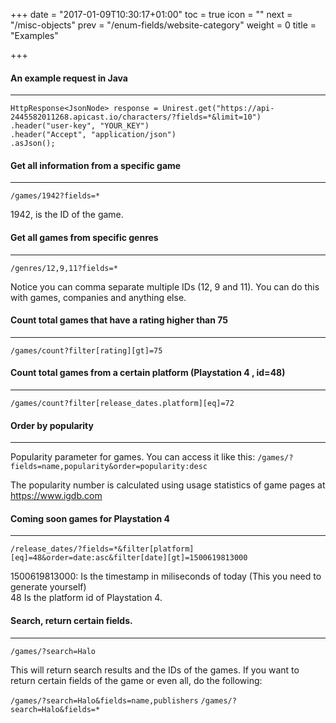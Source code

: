 +++
date = "2017-01-09T10:30:17+01:00"
toc = true
icon = "<b class='fa fa-smile-o'></b>"
next = "/misc-objects"
prev = "/enum-fields/website-category"
weight = 0
title = "Examples"

+++

#### An example request in Java
----------
```
HttpResponse<JsonNode> response = Unirest.get("https://api-2445582011268.apicast.io/characters/?fields=*&limit=10")
.header("user-key", "YOUR_KEY")
.header("Accept", "application/json")
.asJson();
```

#### Get all information from a specific game
----------

`/games/1942?fields=*`

1942, is the ID of the game.

#### Get all games from specific genres
----------

`/genres/12,9,11?fields=*`

Notice you can comma separate multiple IDs (12, 9 and 11). You can do this with games, companies and anything else.

#### Count total games that have a rating higher than 75
----------
`/games/count?filter[rating][gt]=75`

#### Count total games from a certain platform (Playstation 4 , id=48)
----------
`/games/count?filter[release_dates.platform][eq]=72`

#### Order by popularity
----------
Popularity parameter for games. You can access it like this:
`/games/?fields=name,popularity&order=popularity:desc`

The popularity number is calculated using usage statistics of game pages at https://www.igdb.com

#### Coming soon games for Playstation 4
----------

   `/release_dates/?fields=*&filter[platform][eq]=48&order=date:asc&filter[date][gt]=1500619813000`

1500619813000: Is the timestamp in miliseconds of today (This you need to generate yourself)  
48 Is the platform id of Playstation 4.

#### Search, return certain fields.
----------

   `/games/?search=Halo`

This will return search results and the IDs of the games.
If you want to return certain fields of the game or even all, do the following:

   `/games/?search=Halo&fields=name,publishers`
   `/games/?search=Halo&fields=*`
